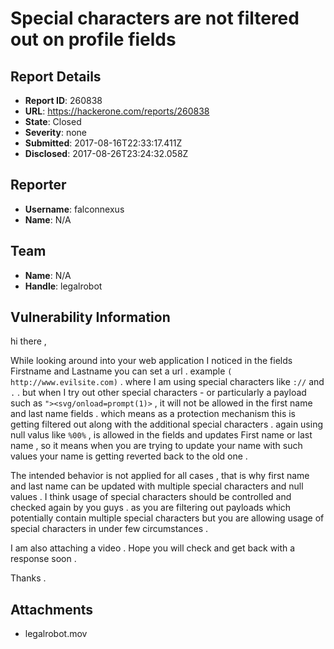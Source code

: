 # Special characters are not filtered out on profile fields 

## Report Details
- **Report ID**: 260838
- **URL**: https://hackerone.com/reports/260838
- **State**: Closed
- **Severity**: none
- **Submitted**: 2017-08-16T22:33:17.411Z
- **Disclosed**: 2017-08-26T23:24:32.058Z

## Reporter
- **Username**: falconnexus
- **Name**: N/A

## Team
- **Name**: N/A
- **Handle**: legalrobot

## Vulnerability Information
hi there , 

While looking around into your web application I noticed in the fields Firstname and Lastname you can set a url . example ` ( http://www.evilsite.com) ` .  where I am using special characters like `://` and `.` . but when I try out other special characters - or particularly a payload such as `"><svg/onload=prompt(1)>` , it will not be allowed in the first name and last name fields . which means as a protection mechanism this is getting filtered out along with the additional special characters . again using null valus like `%00%` , is allowed in the fields and updates First name or last name , so it means when you are trying to update your name with such values your name is getting reverted back to the old one .

The intended behavior is not applied for all cases , that is why first name and last name can be updated with multiple special characters and null values . I think usage of special characters should be controlled and checked again by you guys . as you are filtering out payloads which potentially contain multiple special characters but you are allowing usage of special characters in under few circumstances . 

I am also attaching a video . Hope you will check and get back with a response soon . 

Thanks . 



## Attachments
- legalrobot.mov
